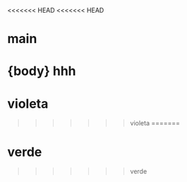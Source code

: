 <<<<<<< HEAD
<<<<<<< HEAD
# main

{body}
hhh
=======
# violeta
>>>>>>> violeta
=======
# verde
>>>>>>> verde
